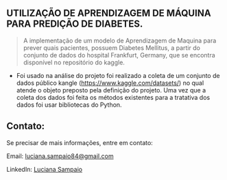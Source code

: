## UTILIZAÇÃO DE APRENDIZAGEM DE MÁQUINA PARA PREDIÇÃO DE DIABETES.

> A implementação de um modelo de Aprendizagem de Maquina para prever quais pacientes, possuem Diabetes Mellitus, a partir do conjunto de dados do hospital Frankfurt, Germany, que se encontra disponível no repositório do kaggle. 

- Foi usado na análise do projeto foi realizado a coleta de um conjunto de dados público kangle (https://www.kaggle.com/datasets/) no qual atende o objeto preposto pela definição do projeto. 
Uma vez que a coleta dos dados foi feita os métodos existentes para a tratativa dos dados foi usar bibliotecas do Python. 




## Contato:
Se precisar de mais informações, entre em contato:

Email: luciana.sampaio84@gmail.com

LinkedIn: [Luciana Sampaio ](https://www.linkedin.com/in/luciana-sampaio/)


